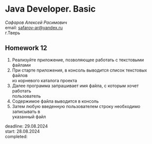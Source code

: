 # Java Developer. Basic

_Сафаров Алексей Расимович_  
email: <safarov-ar@yandex.ru>  
г.Тверь

## Homework 12
1. Реализуйте приложение, позволяющее работать с текстовыми файлами
2. При старте приложения, в консоль выводится список текстовых файлов  
 из корневого каталога проекта
3. Далее программа запрашивает имя файла, с которым хочет работать  
 пользователь
4. Содержимое файла выводится в консоль
5. Затем любую введенную пользователем строку необходимо записывать в  
 указанный файл

deadline: 29.08.2024  
start: 28.08.2024   
completed:
